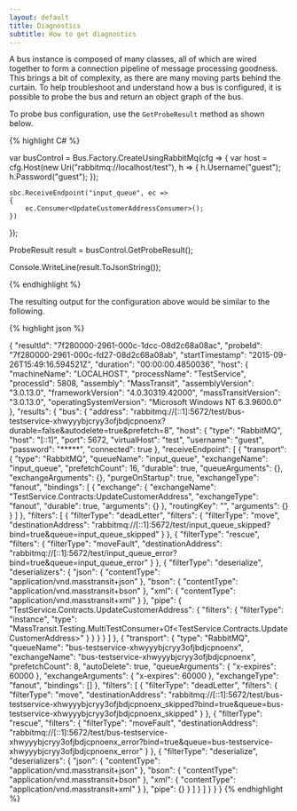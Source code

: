 ```yaml
---
layout: default
title: Diagnostics
subtitle: How to get diagnostics
---
```


A bus instance is composed of many classes, all of which are wired together to form a connection pipeline of
message processing goodness. This brings a bit of complexity, as there are many moving parts behind the curtain.
To help troubleshoot and understand how a bus is configured, it is possible to probe the bus and return an object
graph of the bus.

To probe bus configuration, use the `GetProbeResult` method as shown below.

{% highlight C# %}

var busControl = Bus.Factory.CreateUsingRabbitMq(cfg =>
{
    var host = cfg.Host(new Uri("rabbitmq://localhost/test"), h =>
    {
        h.Username("guest");
        h.Password("guest");
    });

    sbc.ReceiveEndpoint("input_queue", ec =>
    {
        ec.Consumer<UpdateCustomerAddressConsumer>();
    })
});

ProbeResult result = busControl.GetProbeResult();

Console.WriteLine(result.ToJsonString());

{% endhighlight %}

The resulting output for the configuration above would be similar to the following.

{% highlight json %}

  {
    "resultId": "7f280000-2961-000c-1dcc-08d2c68a08ac",
    "probeId": "7f280000-2961-000c-fd27-08d2c68a08ab",
    "startTimestamp": "2015-09-26T15:49:16.594521Z",
    "duration": "00:00:00.4850036",
    "host": {
      "machineName": "LOCALHOST",
      "processName": "TestService",
      "processId": 5808,
      "assembly": "MassTransit",
      "assemblyVersion": "3.0.13.0",
      "frameworkVersion": "4.0.30319.42000",
      "massTransitVersion": "3.0.13.0",
      "operatingSystemVersion": "Microsoft Windows NT 6.3.9600.0"
    },
    "results": {
      "bus": {
        "address": "rabbitmq://[::1]:5672/test/bus-testservice-xhwyyybjcryy3ofjbdjcpnoenx?durable=false&autodelete=true&prefetch=8",
        "host": {
          "type": "RabbitMQ",
          "host": "[::1]",
          "port": 5672,
          "virtualHost": "test",
          "username": "guest",
          "password": "*****",
          "connected": true
        },
        "receiveEndpoint": [
          {
            "transport": {
              "type": "RabbitMQ",
              "queueName": "input_queue",
              "exchangeName": "input_queue",
              "prefetchCount": 16,
              "durable": true,
              "queueArguments": {},
              "exchangeArguments": {},
              "purgeOnStartup": true,
              "exchangeType": "fanout",
              "bindings": [
                {
                  "exchange": {
                    "exchangeName": "TestService.Contracts:UpdateCustomerAddress",
                    "exchangeType": "fanout",
                    "durable": true,
                    "arguments": {}
                  },
                  "routingKey": "",
                  "arguments": {}
                }
              ]
            },
            "filters": [
              {
                "filterType": "deadLetter",
                "filters": {
                  "filterType": "move",
                  "destinationAddress": "rabbitmq://[::1]:5672/test/input_queue_skipped?bind=true&queue=input_queue_skipped"
                }
              },
              {
                "filterType": "rescue",
                "filters": {
                  "filterType": "moveFault",
                  "destinationAddress": "rabbitmq://[::1]:5672/test/input_queue_error?bind=true&queue=input_queue_error"
                }
              },
              {
                "filterType": "deserialize",
                "deserializers": {
                  "json": {
                    "contentType": "application/vnd.masstransit+json"
                  },
                  "bson": {
                    "contentType": "application/vnd.masstransit+bson"
                  },
                  "xml": {
                    "contentType": "application/vnd.masstransit+xml"
                  }
                },
                "pipe": {
                  "TestService.Contracts.UpdateCustomerAddress": {
                    "filters": {
                      "filterType": "instance",
                      "type": "MassTransit.Testing.MultiTestConsumer+Of<TestService.Contracts.UpdateCustomerAddress>"
                    }
                  }
                }
              }
            ]
          },
          {
            "transport": {
              "type": "RabbitMQ",
              "queueName": "bus-testservice-xhwyyybjcryy3ofjbdjcpnoenx",
              "exchangeName": "bus-testservice-xhwyyybjcryy3ofjbdjcpnoenx",
              "prefetchCount": 8,
              "autoDelete": true,
              "queueArguments": {
                "x-expires": 60000
              },
              "exchangeArguments": {
                "x-expires": 60000
              },
              "exchangeType": "fanout",
              "bindings": []
            },
            "filters": [
              {
                "filterType": "deadLetter",
                "filters": {
                  "filterType": "move",
                  "destinationAddress": "rabbitmq://[::1]:5672/test/bus-testservice-xhwyyybjcryy3ofjbdjcpnoenx_skipped?bind=true&queue=bus-testservice-xhwyyybjcryy3ofjbdjcpnoenx_skipped"
                }
              },
              {
                "filterType": "rescue",
                "filters": {
                  "filterType": "moveFault",
                  "destinationAddress": "rabbitmq://[::1]:5672/test/bus-testservice-xhwyyybjcryy3ofjbdjcpnoenx_error?bind=true&queue=bus-testservice-xhwyyybjcryy3ofjbdjcpnoenx_error"
                }
              },
              {
                "filterType": "deserialize",
                "deserializers": {
                  "json": {
                    "contentType": "application/vnd.masstransit+json"
                  },
                  "bson": {
                    "contentType": "application/vnd.masstransit+bson"
                  },
                  "xml": {
                    "contentType": "application/vnd.masstransit+xml"
                  }
                },
                "pipe": {}
              }
            ]
          }
        ]
      }
    }
  }
{% endhighlight %}

